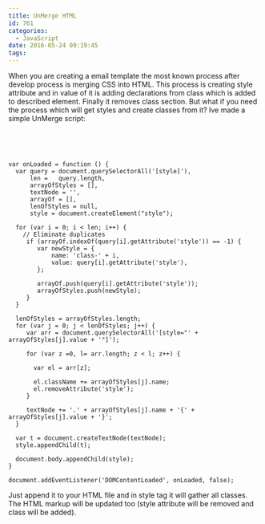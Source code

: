 ```yaml
---
title: UnMerge HTML
id: 761
categories:
  - JavaScript
date: 2016-05-24 09:19:45
tags:
---
```


When you are creating a email template the most known process after develop process is merging CSS into HTML. This process is creating style attribute and in value of it is adding declarations from class which is added to described element. Finally it removes class section. But what if you need the process which will get styles and create classes from it? Ive made a simple UnMerge script:

&nbsp;

&nbsp; 
<pre class="line-numbers"><code class="language-javascript">var onLoaded = function () {
  var query = document.querySelectorAll('[style]'),
      len =   query.length,
      arrayOfStyles = [],
      textNode = '',
      arrayOf = [],
      lenOfStyles = null,
      style = document.createElement("style");

  for (var i = 0; i < len; i++) {
    // Eliminate duplicates
     if (arrayOf.indexOf(query[i].getAttribute('style')) == -1) {
        var newStyle = {
            name: 'class-' + i,
            value: query[i].getAttribute('style'),
        };

        arrayOf.push(query[i].getAttribute('style'));
        arrayOfStyles.push(newStyle);
     }
  }

  lenOfStyles = arrayOfStyles.length;
  for (var j = 0; j < lenOfStyles; j++) {
     var arr = document.querySelectorAll('[style="' + arrayOfStyles[j].value + '"]');

     for (var z =0, l= arr.length; z < l; z++) {

       var el = arr[z];

       el.className += arrayOfStyles[j].name;
       el.removeAttribute('style');
     }

     textNode += '.' + arrayOfStyles[j].name + '{' + arrayOfStyles[j].value + '}';
  }

  var t = document.createTextNode(textNode);
  style.appendChild(t);

  document.body.appendChild(style);
}

document.addEventListener('DOMContentLoaded', onLoaded, false);</code></pre> 

Just append it to your HTML file and in style tag it will gather all classes. The HTML markup will be updated too (style attribute will be removed and class will be added). 
